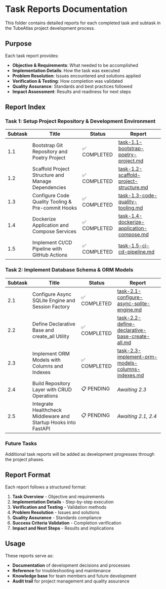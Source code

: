 # Task Reports Documentation

This folder contains detailed reports for each completed task and subtask in the TubeAtlas project development process.

## Purpose

Each task report provides:
- **Objective & Requirements**: What needed to be accomplished
- **Implementation Details**: How the task was executed
- **Problem Resolution**: Issues encountered and solutions applied
- **Verification & Testing**: How completion was validated
- **Quality Assurance**: Standards and best practices followed
- **Impact Assessment**: Results and readiness for next steps

## Report Index

### Task 1: Setup Project Repository & Development Environment

| Subtask | Title | Status | Report |
|---------|-------|--------|--------|
| 1.1 | Bootstrap Git Repository and Poetry Project | ✅ COMPLETED | [task-1.1-bootstrap-poetry-project.md](./task-1.1-bootstrap-poetry-project.md) |
| 1.2 | Scaffold Project Structure and Manage Dependencies | ✅ COMPLETED | [task-1.2-scaffold-project-structure.md](./task-1.2-scaffold-project-structure.md) |
| 1.3 | Configure Code Quality Tooling & Pre-commit Hooks | ✅ COMPLETED | [task-1.3-code-quality-tooling.md](./task-1.3-code-quality-tooling.md) |
| 1.4 | Dockerize Application and Compose Services | ✅ COMPLETED | [task-1.4-dockerize-application-compose.md](./task-1.4-dockerize-application-compose.md) |
| 1.5 | Implement CI/CD Pipeline with GitHub Actions | ✅ COMPLETED | [task-1.5-ci-cd-pipeline.md](./task-1.5-ci-cd-pipeline.md) |

### Task 2: Implement Database Schema & ORM Models

| Subtask | Title | Status | Report |
|---------|-------|--------|--------|
| 2.1 | Configure Async SQLite Engine and Session Factory | ✅ COMPLETED | [task-2.1-configure-async-sqlite-engine.md](./task-2.1-configure-async-sqlite-engine.md) |
| 2.2 | Define Declarative Base and create_all Utility | ✅ COMPLETED | [task-2.2-define-declarative-base-create-all.md](./task-2.2-define-declarative-base-create-all.md) |
| 2.3 | Implement ORM Models with Columns and Indexes | ✅ COMPLETED | [task-2.3-implement-orm-models-columns-indexes.md](./task-2.3-implement-orm-models-columns-indexes.md) |
| 2.4 | Build Repository Layer with CRUD Operations | 📋 PENDING | *Awaiting 2.3* |
| 2.5 | Integrate Healthcheck Middleware and Startup Hooks into FastAPI | 📋 PENDING | *Awaiting 2.1, 2.4* |

### Future Tasks
Additional task reports will be added as development progresses through the project phases.

## Report Format

Each report follows a structured format:
1. **Task Overview** - Objective and requirements
2. **Implementation Details** - Step-by-step execution
3. **Verification and Testing** - Validation methods
4. **Problem Resolution** - Issues and solutions
5. **Quality Assurance** - Standards compliance
6. **Success Criteria Validation** - Completion verification
7. **Impact and Next Steps** - Results and implications

## Usage

These reports serve as:
- **Documentation** of development decisions and processes
- **Reference** for troubleshooting and maintenance
- **Knowledge base** for team members and future development
- **Audit trail** for project management and quality assurance
